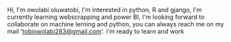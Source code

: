 
Hi, I'm  owolabi oluwatobi, I'm interested in python, R and gjango, I'm currently learning webscrapping and power BI, I'm looking forward to collaborate on machine lerning
and  python, you can always reach me on my mail 'tobiowolabi283@gmail.com'. i'm ready to learn and work
<!---
fulfilment01/fulfilment01 is a ✨ special ✨ repository because its `README.md` (this file) appears on your GitHub profile.
You can click the Preview link to take a look at your changes.
--->

